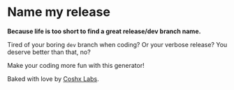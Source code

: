# Name my release

**Because life is too short to find a great release/dev branch name.**

Tired of your boring `dev` branch when coding? Or your verbose release? You deserve better than that, no?

Make your coding more fun with this generator!

Baked with love by [Coshx Labs](http://www.coshx.com/).
